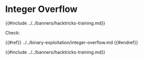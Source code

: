 # Integer Overflow

{{#include ../../banners/hacktricks-training.md}}

Check:

{{#ref}}
../../binary-exploitation/integer-overflow.md
{{#endref}}

{{#include ../../banners/hacktricks-training.md}}
